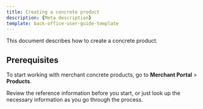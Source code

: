 ```yaml
---
title: Creating a concrete product 
description: {Meta description}
template: back-office-user-guide-template
---
```


This document describes how to create a concrete product.

## Prerequisites

To start working with merchant concrete products, go to **Merchant Portal** > **Products**.

Review the reference information before you start, or just look up the necessary information as you go through the process.